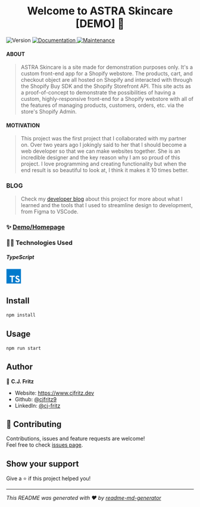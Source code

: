 <h1 align="center">Welcome to ASTRA Skincare [DEMO] 👋</h1>
<p>
  <img alt="Version" src="https://img.shields.io/badge/version-1.0.0-blue.svg?cacheSeconds=2592000" />
  <a href="https://github.com/AtlasCreative/astra-skincare/blob/main/README.md" target="_blank">
    <img alt="Documentation" src="https://img.shields.io/badge/documentation-yes-brightgreen.svg" />
  </a>
  <a href="https://github.com/cjfritz9/React-Shopify/graphs/commit-activity" target="_blank">
    <img alt="Maintenance" src="https://img.shields.io/badge/Maintained%3F-yes-green.svg" />
  </a>
</p>

#### ABOUT

> ASTRA Skincare is a site made for demonstration purposes only. It's a custom front-end app for a Shopify webstore. The products, cart, and checkout object are all hosted on Shopify and interacted with through the Shopify Buy SDK and the Shopify Storefront API. This site acts as a proof-of-concept to demonstrate the possibilities of having a custom, highly-responsive front-end for a Shopify webstore with all of the features of managing products, customers, orders, etc. via the store's Shopify Admin.

#### MOTIVATION

> This project was the first project that I collaborated with my partner on. Over two years ago I jokingly said to her that I should become a web developer so that we can make websites together. She is an incredible designer and the key reason why I am so proud of this project. I love programming and creating functionality but when the end result is so beautiful to look at, I think it makes it 10 times better.

### BLOG

> Check my [developer blog](https://cjfritz.dev/blogs) about this project for more about what I learned and the tools that I used to streamline design to development, from Figma to VSCode.

### ✨ [Demo/Homepage](https://www.astra-skincare.com)

### 👨‍💻 Technologies Used

##### TypeScript

<a href="https://www.typescriptlang.org/" target="_blank" rel="noreferrer"> <img src="https://raw.githubusercontent.com/devicons/devicon/master/icons/typescript/typescript-original.svg" alt="typescript" width="40" height="40"/></a>

## Install

```sh
npm install
```

## Usage

```sh
npm run start
```

## Author

👤 **C.J. Fritz**

- Website: https://www.cjfritz.dev
- Github: [@cjfritz9](https://github.com/cjfritz9)
- LinkedIn: [@cj-fritz](https://linkedin.com/in/cj-fritz)

## 🤝 Contributing

Contributions, issues and feature requests are welcome!<br />Feel free to check [issues page](https://github.com/AtlasCreative/astra-skincare/issues).

## Show your support

Give a ⭐️ if this project helped you!

---

_This README was generated with ❤️ by [readme-md-generator](https://github.com/kefranabg/readme-md-generator)_
